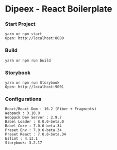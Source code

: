 Dipeex - React Boilerplate
==========

### Start Project

```
yarn or npm start
Open: http://localhost:8080
```

### Build

```
yarn or npm run build
```

### Storybook

```
yarn or npm run Storybook
Open: http://localhost:9001
```

### Configurations
```
React/React-Dom : 16.2 (Fiber + Fragments)
Webpack : 3.10.0
Webpack Dev Server : 2.9.7
Babel Loader : 8.0.0-beta.0
Babel Core : 7.0.0-beta.34
Preset Env : 7.0.0-beta.34
Preset React : 7.0.0-beta.34
Eslint : 4.13.1
Storybook: 3.2.17
```
